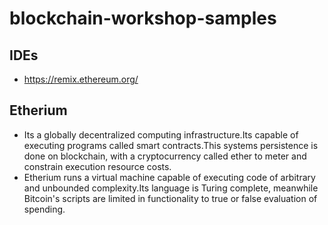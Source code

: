 # blockchain-workshop-samples

## IDEs
- https://remix.ethereum.org/


## Etherium
 - Its a globally decentralized computing infrastructure.Its capable of executing programs called smart contracts.This systems persistence is done on blockchain, 
   with a cryptocurrency called ether to meter and constrain execution resource costs.
 - Etherium runs a virtual machine capable of executing code of arbitrary and unbounded complexity.Its language is Turing complete, meanwhile Bitcoin's scripts are 
   limited in functionality to true or false evaluation of spending.
